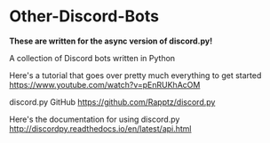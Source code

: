 # Other-Discord-Bots
**These are written for the async version of discord.py!**

A collection of Discord bots written in Python

Here's a tutorial that goes over pretty much everything to get started https://www.youtube.com/watch?v=pEnRUKhAcOM

discord.py GitHub https://github.com/Rapptz/discord.py

Here's the documentation for using discord.py http://discordpy.readthedocs.io/en/latest/api.html
